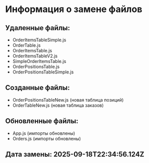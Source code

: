 # Информация о замене файлов

## Удаленные файлы:
- OrderItemsTableSimple.js
- OrderTable.js
- OrderItemsTable.js
- OrderItemsTableV2.js
- SimpleOrderItemsTable.js
- OrderPositionsTable.js
- OrderPositionsTableSimple.js

## Созданные файлы:
- OrderPositionsTableNew.js (новая таблица позиций)
- OrderTableNew.js (новая таблица заказов)

## Обновленные файлы:
- App.js (импорты обновлены)
- Orders.js (импорты обновлены)

## Дата замены: 2025-09-18T22:34:56.124Z
